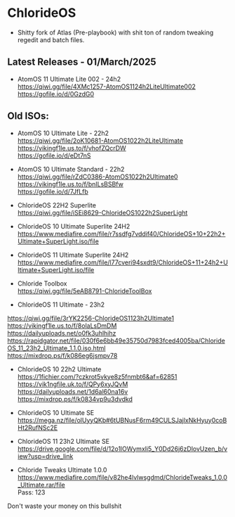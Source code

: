 # ChlorideOS

- Shitty fork of Atlas (Pre-playbook) with shit ton of random tweaking regedit and batch files. <br>

## Latest Releases - 01/March/2025

- AtomOS 11 Ultimate Lite 002 - 24h2 <br>
https://qiwi.gg/file/4XMc1257-AtomOS1124h2LiteUltimate002 <br>
https://gofile.io/d/0GzdG0 <br>


## Old ISOs:

- AtomOS 10 Ultimate Lite - 22h2 <br>
https://qiwi.gg/file/2oK10681-AtomOS1022h2LiteUltimate <br>
https://vikingf1le.us.to/f/vhofZQcrDW <br>
https://gofile.io/d/eDt7nS <br>

- AtomOS 10 Ultimate Standard - 22h2 <br>
https://qiwi.gg/file/rZdC0386-AtomOS1022h2Ultimate0 <br>
https://vikingf1le.us.to/f/bnILsBSBfw <br>
https://gofile.io/d/7JfLfb <br>

- ChlorideOS 22H2 Superlite <br>
https://qiwi.gg/file/iSEi8629-ChlorideOS1022h2SuperLight <br>

- ChlorideOS 10 Ultimate Superlite 24H2 <br>
https://www.mediafire.com/file/r7ssdfg7vddif40/ChlorideOS+10+22h2+Ultimate+SuperLight.iso/file <br>

- ChlorideOS 11 Ultimate Superlite 24H2 <br>
https://www.mediafire.com/file/l77cveri94sxdt9/ChlorideOS+11+24h2+Ultimate+SuperLight.iso/file <br>

- Chloride Toolbox <br>
https://qiwi.gg/file/5eAB8791-ChlorideToolBox <br>

- ChlorideOS 11 Ultimate - 23h2 <br>

https://qiwi.gg/file/3rYK2256-ChlorideOS1123h2Ultimate1 <br>
https://vikingf1le.us.to/f/8olaLsDmDM <br>
https://dailyuploads.net/o0fk3uhlhihz <br>
https://rapidgator.net/file/030f6e6bb49e35750d7983fced4005ba/ChlorideOS_11_23h2_Ultimate_1.1.0.iso.html <br>
https://mixdrop.ps/f/k086eg6jsmpv78 <br>

- ChlorideOS  10 22h2 Ultimate <br>
https://1fichier.com/?czkrot5vkye8z5fnmbt6&af=62851 <br> 
https://vik1ngfile.uk.to/f/QPy6xyJQvM <br>
https://dailyuploads.net/1d6al60na16v <br>
https://mixdrop.ps/f/k0834vp9u3dvdkd <br>

- ChlorideOS 10 Ultimate SE <br>
https://mega.nz/file/olUyyQKb#6tUBNusF6rm49CULSJajlxNkHyuy0coBHt2RufNSc2E <br>

- ChlorideOS  11 23h2 Ultimate SE <br>
https://drive.google.com/file/d/12o1lOWymxli5_Y0Dd26j6zDlovUzen_b/view?usp=drive_link <br>

- Chloride Tweaks Ultimate 1.0.0 <br>
https://www.mediafire.com/file/v82he4lvlwsgdmd/ChlorideTweaks_1.0.0_Ultimate.rar/file <br>
Pass: 123 <br>

Don't waste your money on this bullshit
